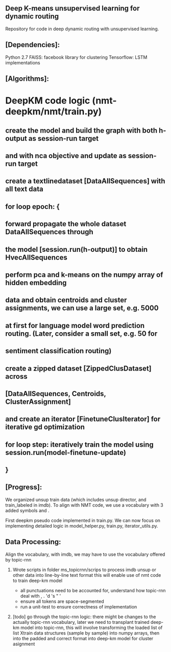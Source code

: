 ## Deep K-means unsupervised learning for dynamic routing 

Repository for code in deep dynamic routing with unsupervised learning. 

## [Dependencies]:

Python 2.7 
FAISS: facebook library for clustering
Tensorflow: LSTM implementations

## [Algorithms]:

# DeepKM code logic (nmt-deepkm/nmt/train.py) 

  ## create the model and build the graph with both h-output as session-run target 
  ## and with nca objective and update as session-run target

  ## create a textlinedataset [DataAllSequences] with all text data 

  ## for loop epoch: {

  ## forward propagate the whole dataset DataAllSequences through 
  ## the model [session.run(h-output)] to obtain HvecAllSequences 

  ## perform pca and k-means on the numpy array of hidden embedding 
  ## data and obtain centroids and cluster assignments, we can use a large set, e.g. 5000 
  ## at first for language model word prediction routing. (Later, consider a small set, e.g. 50 for
  ## sentiment classification routing) 

  ## create a zipped dataset [ZippedClusDataset] across 
  ## [DataAllSequences, Centroids, ClusterAssignment] 
  ## and create an iterator [FinetuneClusIterator] for iterative gd optimization 

  ## for loop step: iteratively train the model using session.run(model-finetune-update) 
  ## } 

## [Progress]: 

We organized unsup train data (which includes unsup director, and train_labeled in imdb). To align with NMT code, we use a vocabulary with 3 added symbols and .

First deepkm pseudo code implemented in train.py. We can now focus on implementing detailed logic in model_helper.py, train.py, iterator_utils.py.

## Data Processing:

Align the vocabulary, with imdb, we may have to use the vocabulary offered by topic-rnn

1. Wrote scripts in folder ms_topicrnn/scrips to process imdb unsup or other data into line-by-line text format
   this will enable use of nmt code to train deep-km model 
   - all punctuations need to be accounted for, understand how topic-rnn deal with , . 'd 's " '
   - ensure all tokens are space-segmented
   - run a unit-test to ensure correctness of implementation

2. [todo] go through the topic-rnn logic: there might be changes to the actually topic-rnn vocabulary, later we need to transplant trained deep-km model into topic-rnn, this will involve transforming the loaded list of list Xtrain data structures (sample by sample) into numpy arrays, then into the padded and correct format into deep-km model for cluster asignment 


